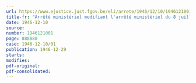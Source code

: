 ```yaml
---
url: https://www.ejustice.just.fgov.be/eli/arrete/1946/12/10/1946121001/justel
title-fr: "Arrêté ministériel modifiant l'arrêté ministériel du 8 juillet 1946 fixant les marges du commerce de détail en charbons, agglomérés de houille, cokes, schlamms domestiques et briquettes de lignite"
date: 1946-12-10
source:
number: 1946121001
page: 888888
case: 1946-12-10/01
publication: 1946-12-29
starts:
modifies:
pdf-original:
pdf-consolidated:
---
```


